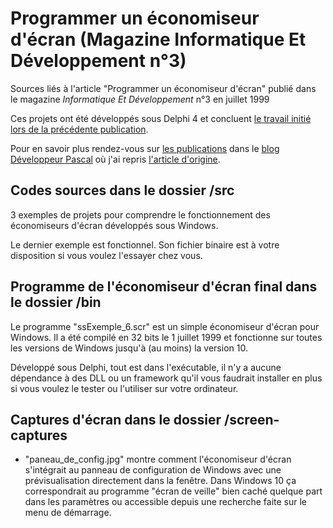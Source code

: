 # Programmer un économiseur d'écran (Magazine Informatique Et Développement n°3)

Sources liés à l'article "Programmer un économiseur d'écran" publié dans le magazine *Informatique Et Développement* n°3 en juillet 1999

Ces projets ont été développés sous Delphi 4 et concluent [le travail initié lors de la précédente publication](https://developpeur-pascal.fr/economiseur-d-ecran-sous-windows-32-en-delphi-4-dans-le-magazine-informatique-et-developpement-1-mai-1999.html).

Pour en savoir plus rendez-vous sur [les publications](https://developpeur-pascal.fr/publications.html) dans le [blog Développeur Pascal](https://developpeur-pascal.fr/) où j'ai repris [l'article d'origine](https://developpeur-pascal.fr/programmer-un-economiseur-d-ecran-dans-le-magazine-informatique-et-developpement-3-juillet-1999.html).

## Codes sources dans le dossier /src

3 exemples de projets pour comprendre le fonctionnement des économiseurs d'écran développés sous Windows.

Le dernier exemple est fonctionnel. Son fichier binaire est à votre disposition si vous voulez l'essayer chez vous.

## Programme de l'économiseur d'écran final dans le dossier /bin

Le programme "ssExemple_6.scr" est un simple économiseur d'écran pour Windows. Il a été compilé en 32 bits le 1 juillet 1999 et fonctionne sur toutes les versions de Windows jusqu'à (au moins) la version 10.

Développé sous Delphi, tout est dans l'exécutable, il n'y a aucune dépendance à des DLL ou un framework qu'il vous faudrait installer en plus si vous voulez le tester ou l'utiliser sur votre ordinateur.

## Captures d'écran dans le dossier /screen-captures

* "paneau_de_config.jpg" montre comment l'économiseur d'écran s'intégrait au panneau de configuration de Windows avec une prévisualisation directement dans la fenêtre. Dans Windows 10 ça correspondrait au programme "écran de veille" bien caché quelque part dans les paramètres ou accessible depuis une recherche faite sur le menu de démarrage.
